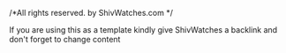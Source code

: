 /*All rights reserved. by ShivWatches.com */

If you are using this as a template kindly give ShivWatches a backlink and don't forget to change content 
